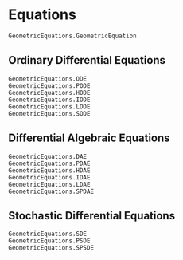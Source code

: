 # Equations

```@docs
GeometricEquations.GeometricEquation
```

## Ordinary Differential Equations

```@docs
GeometricEquations.ODE
GeometricEquations.PODE
GeometricEquations.HODE
GeometricEquations.IODE
GeometricEquations.LODE
GeometricEquations.SODE
```

## Differential Algebraic Equations

```@docs
GeometricEquations.DAE
GeometricEquations.PDAE
GeometricEquations.HDAE
GeometricEquations.IDAE
GeometricEquations.LDAE
GeometricEquations.SPDAE
```

## Stochastic Differential Equations

```@docs
GeometricEquations.SDE
GeometricEquations.PSDE
GeometricEquations.SPSDE
```
